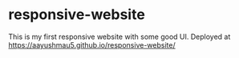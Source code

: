 # responsive-website
This is my first responsive website with some good UI.
Deployed at https://aayushmau5.github.io/responsive-website/

